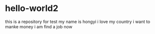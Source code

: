 # hello-world2
this is a repository for test
my name is hongyi 
i love my country 
i want to manke money
i am find a job now
